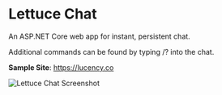 # Lettuce Chat
An ASP.NET Core web app for instant, persistent chat.

Additional commands can be found by typing /? into the chat.

**Sample Site**: https://lucency.co

![Lettuce Chat Screenshot](https://lucency.co/Images/Screenshots/LettuceChat2.png)
